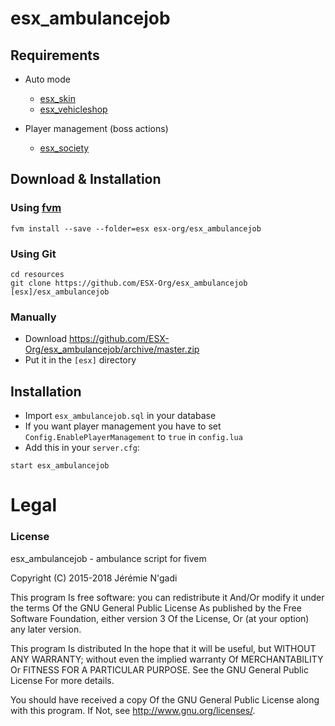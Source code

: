 # esx_ambulancejob

## Requirements

* Auto mode
   - [esx_skin](https://github.com/ESX-Org/esx_skin)
   - [esx_vehicleshop](https://github.com/ESX-Org/esx_vehicleshop)

* Player management (boss actions)
   - [esx_society](https://github.com/ESX-Org/esx_society)

## Download & Installation

### Using [fvm](https://github.com/qlaffont/fvm-installer)
```
fvm install --save --folder=esx esx-org/esx_ambulancejob
```

### Using Git
```
cd resources
git clone https://github.com/ESX-Org/esx_ambulancejob [esx]/esx_ambulancejob
```

### Manually
- Download https://github.com/ESX-Org/esx_ambulancejob/archive/master.zip
- Put it in the `[esx]` directory

## Installation
- Import `esx_ambulancejob.sql` in your database
- If you want player management you have to set `Config.EnablePlayerManagement` to `true` in `config.lua`
- Add this in your `server.cfg`:

```
start esx_ambulancejob
```

# Legal
### License
esx_ambulancejob - ambulance script for fivem

Copyright (C) 2015-2018 Jérémie N'gadi

This program Is free software: you can redistribute it And/Or modify it under the terms Of the GNU General Public License As published by the Free Software Foundation, either version 3 Of the License, Or (at your option) any later version.

This program Is distributed In the hope that it will be useful, but WITHOUT ANY WARRANTY; without even the implied warranty Of MERCHANTABILITY Or FITNESS FOR A PARTICULAR PURPOSE. See the GNU General Public License For more details.

You should have received a copy Of the GNU General Public License along with this program. If Not, see http://www.gnu.org/licenses/.
